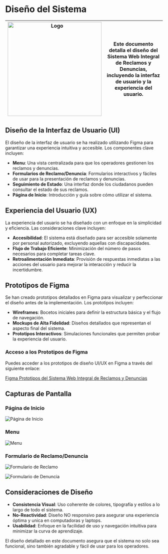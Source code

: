 # Diseño del Sistema
| <img src="../assets/docs/logo-diseño.png" alt="Logo" width="300"/> | Este documento detalla el diseño del Sistema Web Integral de Reclamos y Denuncias, incluyendo la interfaz de usuario y la experiencia del usuario. |
|------------------------------------------------|---------------------------------------------------------------------------------------------------------------------------------------------------------------------------------------------------------------------------|

## Diseño de la Interfaz de Usuario (UI)

El diseño de la interfaz de usuario se ha realizado utilizando Figma para garantizar una experiencia intuitiva y accesible. Los componentes clave incluyen:

- **Menu**: Una vista centralizada para que los operadores gestionen los reclamos y denuncias.
- **Formularios de Reclamo/Denuncia**: Formularios interactivos y fáciles de usar para la presentación de reclamos y denuncias.
- **Seguimiento de Estado**: Una interfaz donde los ciudadanos pueden consultar el estado de sus reclamos.
- **Página de Inicio**: Introducción y guía sobre cómo utilizar el sistema.

## Experiencia del Usuario (UX)

La experiencia del usuario se ha diseñado con un enfoque en la simplicidad y eficiencia. Las consideraciones clave incluyen:

- **Accesibilidad**: El sistema está diseñado para ser accesible solamente por personal autorizado, excluyendo aquellas con discapacidades.
- **Flujo de Trabajo Eficiente**: Minimización del número de pasos necesarios para completar tareas clave.
- **Retroalimentación Inmediata**: Provisión de respuestas inmediatas a las acciones del usuario para mejorar la interacción y reducir la incertidumbre.

## Prototipos de Figma

Se han creado prototipos detallados en Figma para visualizar y perfeccionar el diseño antes de la implementación. Los prototipos incluyen:

- **Wireframes**: Bocetos iniciales para definir la estructura básica y el flujo de navegación.
- **Mockups de Alta Fidelidad**: Diseños detallados que representan el aspecto final del sistema.
- **Prototipos Interactivos**: Simulaciones funcionales que permiten probar la experiencia del usuario.

### Acceso a los Prototipos de Figma

Puedes acceder a los prototipos de diseño UI/UX en Figma a través del siguiente enlace:

[Figma Prototipos del Sistema Web Integral de Reclamos y Denuncias](https://www.figma.com/design/AQDYfvSV9g8uzWtasWxgzP/Centro-de-Llamadas?node-id=2-2&t=6kZzfmx6tvPjJqqg-1)

## Capturas de Pantalla

### Página de Inicio
![Página de Inicio](https://www.figma.com/proto/AQDYfvSV9g8uzWtasWxgzP/Centro-de-Llamadas?node-id=483-797&t=zYiAvsNEIZC0zPnD-1&scaling=scale-down-width&content-scaling=fixed&page-id=2%3A2&starting-point-node-id=483%3A797&show-proto-sidebar=1)

### Menu
![Menu](https://www.figma.com/proto/AQDYfvSV9g8uzWtasWxgzP/Centro-de-Llamadas?node-id=147-7145&t=zYiAvsNEIZC0zPnD-1&scaling=scale-down-width&content-scaling=fixed&page-id=2%3A2&starting-point-node-id=483%3A797&show-proto-sidebar=1)

### Formulario de Reclamo/Denuncia
![Formulario de Reclamo](https://www.figma.com/proto/AQDYfvSV9g8uzWtasWxgzP/Centro-de-Llamadas?node-id=147-6985&t=zYiAvsNEIZC0zPnD-1&scaling=scale-down-width&content-scaling=fixed&page-id=2%3A2&starting-point-node-id=483%3A797&show-proto-sidebar=1)

![Formulario de Denuncia](https://www.figma.com/proto/AQDYfvSV9g8uzWtasWxgzP/Centro-de-Llamadas?node-id=147-5232&t=zYiAvsNEIZC0zPnD-1&scaling=scale-down-width&content-scaling=fixed&page-id=2%3A2&starting-point-node-id=483%3A797&show-proto-sidebar=1)

## Consideraciones de Diseño

- **Consistencia Visual**: Uso coherente de colores, tipografía y estilos a lo largo de todo el sistema.
- **No-Reactividad**: Diseño NO responsivo para asegurar una experiencia óptima y unica en computadoras y laptops.
- **Usabilidad**: Enfoque en la facilidad de uso y navegación intuitiva para minimizar la curva de aprendizaje.

El diseño detallado en este documento asegura que el sistema no solo sea funcional, sino también agradable y fácil de usar para los operadores.
